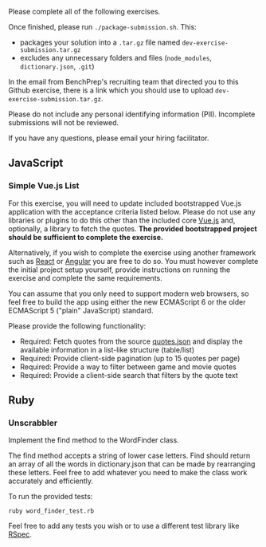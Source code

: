 Please complete all of the following exercises.

Once finished, please run `./package-submission.sh`. This:

- packages your solution into a `.tar.gz` file named `dev-exercise-submission.tar.gz`
- excludes any unnecessary folders and files (`node_modules`, `dictionary.json`, `.git`)

In the email from BenchPrep's recruiting team that directed you to this Github exercise, there is a link which you should use to upload `dev-exercise-submission.tar.gz`.

Please do not include any personal identifying information (PII). Incomplete submissions will not be reviewed.

If you have any questions, please email your hiring facilitator.

## JavaScript

### Simple Vue.js List

For this exercise, you will need to update included bootstrapped Vue.js application with the acceptance criteria listed below.
Please do not use any libraries or plugins to do this other
than the included core [Vue.js](https://vuejs.org) and, optionally, a library to fetch
the quotes. **The provided bootstrapped project should be sufficient to complete the exercise.**

Alternatively, if you wish to complete the exercise using another framework such as
[React](https://reactjs.org) or [Angular](https://angular.io) you are free to do so.
You must however complete the initial project setup yourself, provide instructions on running
the exercise and complete the same requirements.

You can assume that you only need to support modern web browsers, so feel
free to build the app using either the new ECMAScript 6 or the older ECMAScript 5
("plain" JavaScript) standard.

Please provide the following functionality:

- Required: Fetch quotes from the source [quotes.json](https://gist.githubusercontent.com/benchprep/dffc3bffa9704626aa8832a3b4de5b27/raw/quotes.json) and display the available information in a list-like structure (table/list)
- Required: Provide client-side pagination (up to 15 quotes per page)
- Required: Provide a way to filter between game and movie quotes
- Required: Provide a client-side search that filters by the quote text

## Ruby

### Unscrabbler

Implement the find method to the WordFinder class.

The find method accepts a string of lower case letters. Find should return an array of all the words in dictionary.json that can be made by rearranging these letters. Feel free to add whatever you need to make the class work accurately and efficiently.

To run the provided tests:

```shell
ruby word_finder_test.rb
```

Feel free to add any tests you wish or to use a different test library like [RSpec](https://rspec.info).
